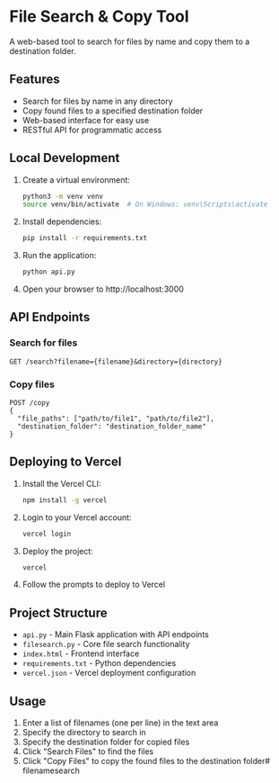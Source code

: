 # File Search & Copy Tool

A web-based tool to search for files by name and copy them to a destination folder.

## Features

- Search for files by name in any directory
- Copy found files to a specified destination folder
- Web-based interface for easy use
- RESTful API for programmatic access

## Local Development

1. Create a virtual environment:
   ```bash
   python3 -m venv venv
   source venv/bin/activate  # On Windows: venv\Scripts\activate
   ```

2. Install dependencies:
   ```bash
   pip install -r requirements.txt
   ```

3. Run the application:
   ```bash
   python api.py
   ```

4. Open your browser to http://localhost:3000

## API Endpoints

### Search for files
```
GET /search?filename={filename}&directory={directory}
```

### Copy files
```
POST /copy
{
  "file_paths": ["path/to/file1", "path/to/file2"],
  "destination_folder": "destination_folder_name"
}
```

## Deploying to Vercel

1. Install the Vercel CLI:
   ```bash
   npm install -g vercel
   ```

2. Login to your Vercel account:
   ```bash
   vercel login
   ```

3. Deploy the project:
   ```bash
   vercel
   ```

4. Follow the prompts to deploy to Vercel

## Project Structure

- `api.py` - Main Flask application with API endpoints
- `filesearch.py` - Core file search functionality
- `index.html` - Frontend interface
- `requirements.txt` - Python dependencies
- `vercel.json` - Vercel deployment configuration

## Usage

1. Enter a list of filenames (one per line) in the text area
2. Specify the directory to search in
3. Specify the destination folder for copied files
4. Click "Search Files" to find the files
5. Click "Copy Files" to copy the found files to the destination folder# filenamesearch

